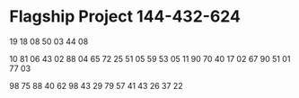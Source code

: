 # Flagship Project 144-432-624
19 18 08 50 03 44 08 


10 81 06 43 02 88 04 65 72 25 51 05 59 53 05 11 90 70 
40 17 02 67 90 51 01 77 03

98 75 88 40 62 98 43 29 79 57 41 43 26 37 22
